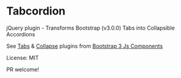 Tabcordion
============

jQuery plugin - Transforms Bootstrap (v3.0.0) Tabs into Collapsible Accordions

See [Tabs](http://getbootstrap.com/javascript/#tabs) & [Collapse](http://getbootstrap.com/javascript/#collapse) plugins from [Bootstrap 3 Js Components](http://getbootstrap.com/javascript/)

License: MIT

PR welcome!
